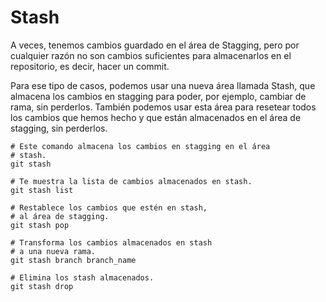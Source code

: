 # Stash
A veces, tenemos cambios guardado en el área de Stagging, pero por cualquier razón no son cambios suficientes para almacenarlos en el repositorio, es decir, hacer un commit.

Para ese tipo de casos, podemos usar una nueva área llamada Stash, que almacena los cambios en stagging para poder, por ejemplo, cambiar de rama, sin perderlos. También podemos usar esta área para resetear todos los cambios que hemos hecho y que están almacenados en el área de stagging, sin perderlos.

```shell
# Este comando almacena los cambios en stagging en el área
# stash.
git stash

# Te muestra la lista de cambios almacenados en stash.
git stash list

# Restablece los cambios que estén en stash, 
# al área de stagging.
git stash pop

# Transforma los cambios almacenados en stash
# a una nueva rama.
git stash branch branch_name

# Elimina los stash almacenados.
git stash drop
```
